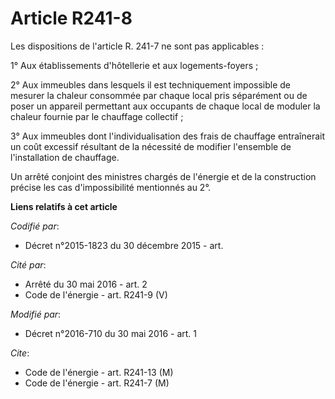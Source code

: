 # Article R241-8

Les dispositions de l'article R. 241-7 ne sont pas applicables : 

1° Aux établissements d'hôtellerie et aux logements-foyers ; 

2° Aux immeubles dans lesquels il est techniquement impossible de mesurer la chaleur consommée par chaque local pris
séparément ou de poser un appareil permettant aux occupants de chaque local de moduler la chaleur fournie par le chauffage
collectif ; 

3° Aux immeubles dont l'individualisation des frais de chauffage entraînerait un coût excessif résultant de la nécessité de
modifier l'ensemble de l'installation de chauffage. 

Un arrêté conjoint des ministres chargés de l'énergie et de la construction précise les cas d'impossibilité mentionnés au 2°.

**Liens relatifs à cet article**

_Codifié par_:

  - Décret n°2015-1823 du 30 décembre 2015 - art.

_Cité par_:

  - Arrêté du 30 mai 2016 - art. 2
  - Code de l'énergie - art. R241-9 (V)

_Modifié par_:

  - Décret n°2016-710 du 30 mai 2016 - art. 1

_Cite_:

  - Code de l'énergie - art. R241-13 (M)
  - Code de l'énergie - art. R241-7 (M)
